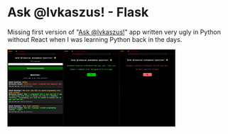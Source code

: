# Ask @lvkaszus! - Flask

Missing first version of "<a href="">Ask @lvkaszus!</a>" app written very ugly in Python without React when I was learning Python back in the days.

<div style="display: flex;">
  <img src="screenshots/asklvkaszus-flask-homepage.png" alt="Ask @lvkaszus! - v1.0 - Main Page" style="width: 25%;">
  <img src="screenshots/asklvkaszus-flask-question_sent.png" alt="Ask @lvkaszus! - v1.0 - Message Sent" style="width: 25%;">
  <img src="screenshots/asklvkaszus-flask-submit_failed.png" alt="Ask @lvkaszus! - v1.0 - Sending Failed" style="width: 25%;">
</div>
